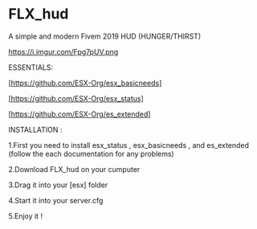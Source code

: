# FLX_hud
A simple and modern Fivem 2019 HUD (HUNGER/THIRST)

https://i.imgur.com/Fpg7pUV.png

ESSENTIALS:

[https://github.com/ESX-Org/esx_basicneeds]

[https://github.com/ESX-Org/esx_status] 

[https://github.com/ESX-Org/es_extended]

INSTALLATION :

1.First you need to install esx_status , esx_basicneeds , and es_extended (follow the each documentation for any problems)

2.Download FLX_hud on your cumputer

3.Drag it into your [esx] folder

4.Start it into your server.cfg 

5.Enjoy it !
